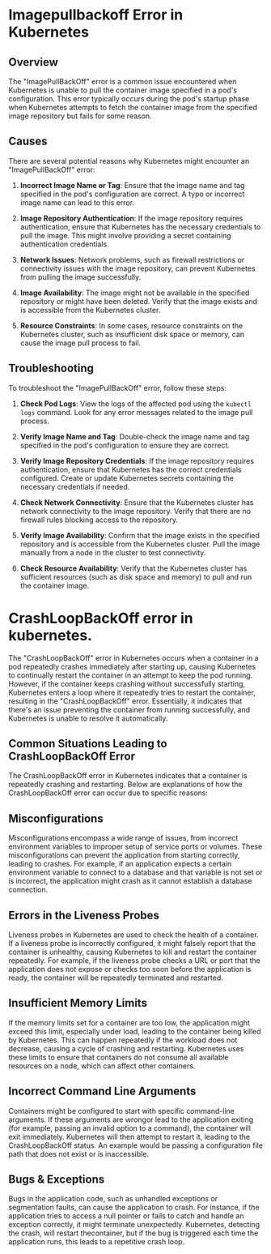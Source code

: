 # Imagepullbackoff Error in Kubernetes

## Overview

The "ImagePullBackOff" error is a common issue encountered when Kubernetes is unable to pull the container image specified in a pod's configuration. This error typically occurs during the pod's startup phase when Kubernetes attempts to fetch the container image from the specified image repository but fails for some reason.

## Causes

There are several potential reasons why Kubernetes might encounter an "ImagePullBackOff" error:

1. **Incorrect Image Name or Tag**: Ensure that the image name and tag specified in the pod's configuration are correct. A typo or incorrect image name can lead to this error.

2. **Image Repository Authentication**: If the image repository requires authentication, ensure that Kubernetes has the necessary credentials to pull the image. This might involve providing a secret containing authentication credentials.

3. **Network Issues**: Network problems, such as firewall restrictions or connectivity issues with the image repository, can prevent Kubernetes from pulling the image successfully.

4. **Image Availability**: The image might not be available in the specified repository or might have been deleted. Verify that the image exists and is accessible from the Kubernetes cluster.

5. **Resource Constraints**: In some cases, resource constraints on the Kubernetes cluster, such as insufficient disk space or memory, can cause the image pull process to fail.

## Troubleshooting

To troubleshoot the "ImagePullBackOff" error, follow these steps:

1. **Check Pod Logs**: View the logs of the affected pod using the `kubectl logs` command. Look for any error messages related to the image pull process.

2. **Verify Image Name and Tag**: Double-check the image name and tag specified in the pod's configuration to ensure they are correct.

3. **Verify Image Repository Credentials**: If the image repository requires authentication, ensure that Kubernetes has the correct credentials configured. Create or update Kubernetes secrets containing the necessary credentials if needed.

4. **Check Network Connectivity**: Ensure that the Kubernetes cluster has network connectivity to the image repository. Verify that there are no firewall rules blocking access to the repository.

5. **Verify Image Availability**: Confirm that the image exists in the specified repository and is accessible from the Kubernetes cluster. Pull the image manually from a node in the cluster to test connectivity.

6. **Check Resource Availability**: Verify that the Kubernetes cluster has sufficient resources (such as disk space and memory) to pull and run the container image.


# CrashLoopBackOff error in kubernetes.

The "CrashLoopBackOff" error in Kubernetes occurs when a container in a pod repeatedly crashes immediately after starting up, causing Kubernetes to continually restart the container in an attempt to keep the pod running. However, if the container keeps crashing without successfully starting, Kubernetes enters a loop where it repeatedly tries to restart the container, resulting in the "CrashLoopBackOff" error. Essentially, it indicates that there's an issue preventing the container from running successfully, and Kubernetes is unable to resolve it automatically.

## Common Situations Leading to CrashLoopBackOff Error

The CrashLoopBackOff error in Kubernetes indicates that a container is repeatedly crashing and restarting. Below are explanations of how the CrashLoopBackOff error can occur due to specific reasons:

## Misconfigurations

Misconfigurations encompass a wide range of issues, from incorrect environment variables to improper setup of service ports or volumes. These misconfigurations can prevent the application from starting correctly, leading to crashes. For example, if an application expects a certain environment variable to connect to a database and that variable is not set or is incorrect, the application might crash as it cannot establish a database connection.

## Errors in the Liveness Probes

Liveness probes in Kubernetes are used to check the health of a container. If a liveness probe is incorrectly configured, it might falsely report that the container is unhealthy, causing Kubernetes to kill and restart the container repeatedly. For example, if the liveness probe checks a URL or port that the application does not expose or checks too soon before the application is ready, the container will be repeatedly terminated and restarted.

## Insufficient Memory Limits

If the memory limits set for a container are too low, the application might exceed this limit, especially under load, leading to the container being killed by Kubernetes. This can happen repeatedly if the workload does not decrease, causing a cycle of crashing and restarting. Kubernetes uses these limits to ensure that containers do not consume all available resources on a node, which can affect other containers.

## Incorrect Command Line Arguments

Containers might be configured to start with specific command-line arguments. If these arguments are wrongor lead to the application exiting (for example, passing an invalid option to a command), the container will exit immediately. Kubernetes will then attempt to restart it, leading to the CrashLoopBackOff status. An example would be passing a configuration file path that does not exist or is inaccessible.

## Bugs & Exceptions

Bugs in the application code, such as unhandled exceptions or segmentation faults, can cause the application to crash. For instance, if the application tries to access a null pointer or fails to catch and handle an exception correctly, it might terminate unexpectedly. Kubernetes, detecting the crash, will restart thecontainer, but if the bug is triggered each time the application runs, this leads to a repetitive crash 
loop.

